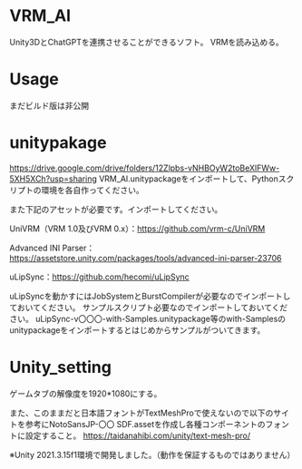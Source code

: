 # VRM_AI
Unity3DとChatGPTを連携させることができるソフト。
VRMを読み込める。

# Usage
まだビルド版は非公開

# unitypakage

https://drive.google.com/drive/folders/12Zlpbs-vNHBOyW2toBeXlFWw-5XH5XCh?usp=sharing
VRM_AI.unitypackageをインポートして、Pythonスクリプトの環境を各自作ってください。

また下記のアセットが必要です。インポートしてください。

UniVRM（VRM 1.0及びVRM 0.x）：https://github.com/vrm-c/UniVRM

Advanced INI Parser：https://assetstore.unity.com/packages/tools/advanced-ini-parser-23706

uLipSync：https://github.com/hecomi/uLipSync

uLipSyncを動かすにはJobSystemとBurstCompilerが必要なのでインポートしておいてください。
サンプルスクリプト必要なのでインポートしておいてください。
uLipSync-v〇〇〇-with-Samples.unitypackage等のwith-Samplesのunitypackageをインポートするとはじめからサンプルがついてきます。

# Unity_setting
ゲームタブの解像度を1920*1080にする。

また、このままだと日本語フォントがTextMeshProで使えないので以下のサイトを参考にNotoSansJP-〇〇 SDF.assetを作成し各種コンポーネントのフォントに設定すること。
https://taidanahibi.com/unity/text-mesh-pro/

※Unity 2021.3.15f1環境で開発しました。（動作を保証するものではありません）
